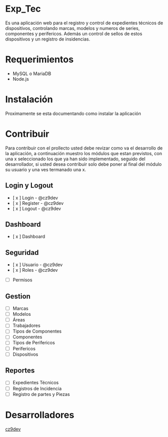 # Exp_Tec
Es una aplicación web para el registro y control de expedientes técnicos de dispositivos, controlando marcas, modelos y numeros de series, componentes y perifericos. Además un control de sellos de estos dispositivos y un registro de insidencias.



# Requerimientos
- MySQL o MariaDB
- Node.js

# Instalación
Proximamente se esta documentando como instalar la aplicación

# Contribuir
Para contribuir con el prollecto usted debe revizar como va el desarrollo de la aplicación, a continuación muestro los módulos que estan previstos, con una x seleccionado los que ya han sido implementado, seguido del desarrollador, si usted desea contribuir solo debe poner al final del módulo su usuario y una ves termanado una x.

## Login y Logout
- [ x ] Login - @cz9dev
- [ x ] Register - @cz9dev
- [ x ] Logout - @cz9dev
## Dashboard
- [ x ] Dashboard
## Seguridad
- [ x ] Usuario - @cz9dev
- [ x ] Roles - @cz9dev
- [  ] Permisos
## Gestion
- [  ] Marcas
- [  ] Modelos
- [  ] Áreas
- [  ] Trabajadores
- [  ] Tipos de Componentes
- [  ] Componentes
- [  ] Tipos de Perifericos
- [  ] Perifericos
- [  ] Dispositivos

## Reportes
- [  ] Expedientes Técnicos
- [  ] Registros de Incidencia
- [  ] Registro de partes y Piezas
# Desarrolladores
[cz9dev](https://github.com/cz9dev)